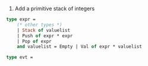 1. Add a primitive stack of integers

```ocaml
type expr =
    (* other types *)
    | Stack of valuelist
    | Push of expr * expr
    | Pop of expr 
    and valuelist = Empty | Val of expr * valuelist

type evt = 
```